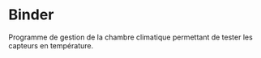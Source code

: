 # Binder
Programme de gestion de la chambre climatique permettant de tester les capteurs en température.
